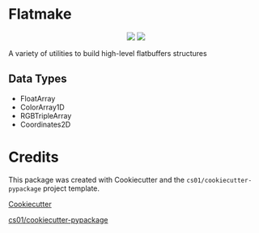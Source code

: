 # Flatmake
<p align="center">

<a href="https://pypi.python.org/pypi/flatmake">
<img src="https://img.shields.io/pypi/v/flatmake.svg" /></a>
<a href="https://travis-ci.org/dweemx/flatmake"><img src="https://travis-ci.org/dweemx/flatmake.svg?branch=master" /></a>
</p>
A variety of utilities to build high-level flatbuffers structures

## Data Types
- FloatArray
- ColorArray1D
- RGBTripleArray
- Coordinates2D

# Credits
This package was created with Cookiecutter and the `cs01/cookiecutter-pypackage` project template.

[Cookiecutter](https://github.com/audreyr/cookiecutter)

[cs01/cookiecutter-pypackage](https://github.com/cs01/cookiecutter-pypackage)
